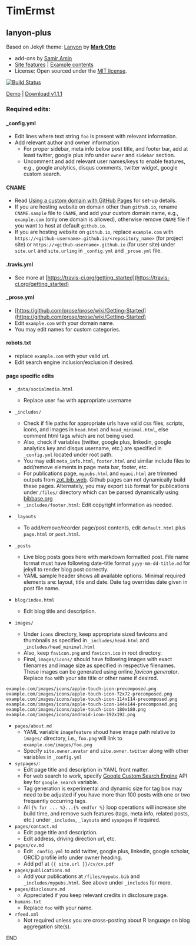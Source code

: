 # TimErmst

## lanyon-plus

Based on Jekyll theme: [Lanyon](http://lanyon.getpoole.com) by [**Mark Otto**](https://github.com/mdo)

* add-ons by [Samir Amin](http://sbamin.com)
* [Site features](http://sbamin.com/disclosure#i-classfa-fa-thumbs-o-up-credits-for-site-featuresi) | [Example contents](https://dyndna.github.io/lanyon-plus/blog/2013/01/01/example-content/)
* License: Open sourced under the [MIT license](https://sbamin.com/disclosure/#theme-major-credit--license).

[![Build Status](https://travis-ci.org/dyndna/lanyon-plus.svg?branch=master)](https://travis-ci.org/dyndna/lanyon-plus)

[Demo](http://dyndna.github.io/lanyon-plus) | [Download v1.1.1](https://github.com/dyndna/lanyon-plus/releases/tag/v1.1.1)

### Required edits:

#### _config.yml

*   Edit lines where text string `foo` is present with relevant information. 
*   Add relevant author and owner information
    *   For proper sidebar, meta info below post title, and footer bar, add at least twitter, google plus info under `owner` and `sidebar` section.
    *   Uncomment and add relevant user names/keys to enable features, e.g., google analytics, disqus comments, twitter widget, google custom search.

#### CNAME

*   Read [Using a custom domain with GitHub Pages](https://help.github.com/articles/using-a-custom-domain-with-github-pages/) for set-up details.
*   If you are hosting website on domain other than `github.io`, rename `CNAME.sample` file to `CNAME`, and add your custom domain name, e.g., `example.com` (only one domain is allowed), otherwise remove `CNAME` file if you want to host at default `github.io`. 
*   If you are hosting website on `github.io`, replace `example.com` with `https://<github-username>.github.io/<repository_name>` (for project site) or `https://<github-username>.github.io` (for user site) under `site.url` and `site.urlimg` in `_config.yml` and `_prose.yml` file.

#### .travis.yml
*   See more at [https://travis-ci.org/getting_started](https://travis-ci.org/getting_started)

#### _prose.yml

*   [https://github.com/prose/prose/wiki/Getting-Started](https://github.com/prose/prose/wiki/Getting-Started)
*   Edit `example.com` with your domain name.
*   You may edit names for custom categories.

#### robots.txt

* replace `example.com` with your valid url.
* Edit search engine inclusion/exclusion if desired.

#### page specific edits

*   `_data/socialmedia.html`
    *   Replace user `foo` with appropriate username

*   `_includes/`
    *   Check if file paths for appropriate urls have valid css files, scripts, icons, and images in `head.html` and `head_minimal.html`, else comment html tags which are not being used.
    *   Also, check if variables (twitter, google plus, linkedin, google analytics key and disqus username, etc.) are specified in `_config.yml` located under root path.
    *   You may edit `meta_info.html`, `footer.html` and similar include files to add/remove elements in page meta bar, footer, etc.
    *   For publications page, `mypubs.html` and `myaoi.html` are trimmed outputs from [zot_bib_web](https://github.com/davidswelt/zot_bib_web). Github pages can not dynamically build these pages. Alternately, you may export `bib` format for publications under `/files/` directory which can be parsed dynamically using [bibbase.org](http://bibbase.org)
    *   `_includes/footer.html`: Edit copyright information as needed.
*   `_layouts`
    *   To add/remove/reorder page/post contents, edit `default.html` plus `page.html` or `post.html`.
*   `_posts`
    *   Live blog posts goes here with markdown formatted post. File name format must have following date-title format `yyyy-mm-dd-title.md` for jekyll to render blog post correctly. 
    *   YAML sample header shows all available options. Minimal required elements are: layout, title and date. Date tag overrides date given in post file name.
*   `blog/index.html`
    *   Edit blog title and description.
*   `images/`
    *   Under `icons` directory, keep appropriate sized favicons and thumbnails as specified in `_includes/head.html` and `_includes/head_minimal.html`
    *   Also, keep `favicon.png` and `favicon.ico` in root directory.
    *   Final, `images/icons/` should have following images with exact filenames and image size as specified in respective filenames. These images can be generated using online *favicon generator*. Replace `foo` with your site title or other name if desired.

~~~
example.com/images/icons/apple-touch-icon-precomposed.png
example.com/images/icons/apple-touch-icon-72x72-precomposed.png
example.com/images/icons/apple-touch-icon-114x114-precomposed.png
example.com/images/icons/apple-touch-icon-144x144-precomposed.png
example.com/images/icons/apple-touch-icon-180x180.png
example.com/images/icons/android-icon-192x192.png
~~~

*   `pages/about.md`
    *   YAML variable `imagefeature` shoud have image path relative to `images/` directory, i.e., `foo.png` will link to `example.com/images/foo.png`
    *   Specify `site.owner.avatar` and `site.owner.twitter` along with other variables in `_config.yml`
*   `syspages/`:
    *   Edit page title and description in YAML front matter.
    *   For web search to work, specify [Google Custom Search Engine](https://cse.google.com) API key for `google_search` variable.
    *   Tag generation is experimental and dynamic size for tag box may need to be adjusted if you have more than 100 posts with one or two frequently occurring tags. 
    *   All `{% for ... %}...{% endfor %}` loop operations will increase site build time, and remove such features (tags, meta info, related posts, etc.) under `_includes`, `_layouts` and `syspages` if required.
*   `pages/contact.md`
    *   Edit page title and description.
    *   Edit address, driving direction url, etc.
*   `pages/cv.md`
    *   Edit `_config.yml` to add twitter, google plus, linkedin, google scholar, ORCID profile info under owner heading.   
    *   Add pdf at `{{ site.url }}/cv/cv.pdf` 
*   `pages/publications.md`
    *   Add your publications at `/files/mypubs.bib` and `_includes/mypubs.html`. See above under `_includes` for more.
*   `pages/disclosure.md`
    *   Appreciated if you keep relevant credits in disclosure page.
*   `humans.txt`
    *   Replace `foo` with your name.
*   `rfeed.xml`
    *   Not required unless you are cross-posting about R language on blog aggregation site(s).

END

